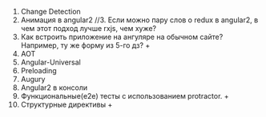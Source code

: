 1. Change Detection
2. Анимация в angular2
//3. Если можно пару слов о redux в angular2, в чем этот подход лучше rxjs, чем хуже?
4. Как встроить приложение на ангуляре на обычном сайте? Например, ту же форму из 5-го дз? +
5. AOT
6. Angular-Universal
7. Preloading
8. Augury
9. Angular2 в консоли
10. Функциональные(e2e) тесты с использованием protractor. +
11. Структурные директивы +
